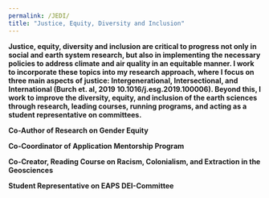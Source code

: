 ```yaml
---
permalink: /JEDI/
title: "Justice, Equity, Diversity and Inclusion"
---
```


**Justice, equity, diversity and inclusion are critical to progress not only in social and earth system research, but also in implementing the necessary policies to address climate and air quality in an equitable manner. I work to incorporate these topics into my research approach, where I focus on three main aspects of justice: Intergenerational, Intersectional, and International (Burch et. al, 2019 10.1016/j.esg.2019.100006). Beyond this, I work to improve the diversity, equity, and inclusion of the earth sciences through research, leading courses, running programs, and acting as a student representative on committees.**

**Co-Author of Research on Gender Equity**

**Co-Coordinator of Application Mentorship Program**

**Co-Creator, Reading Course on Racism, Colonialism, and Extraction in the Geosciences**

**Student Representative on EAPS DEI-Committee** 
